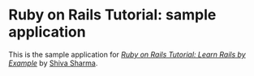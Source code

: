 # Ruby on Rails Tutorial: sample application

This is the sample application for
[*Ruby on Rails Tutorial: Learn Rails by Example*](http://railstutorial.org/)
by [Shiva Sharma](http://shivaidea.com/).